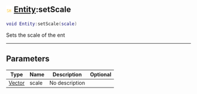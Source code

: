 ## ![shared](../../.gitbook/assets/shared.png) [Entity](entity):setScale

```lua
void Entity:setScale(scale)
```

Sets the scale of the ent

------
## Parameters

| Type   | Name | Description | Optional |
| ------ | ---- | ----------- | -------: |
| [Vector](vector) | scale | No description |  |

